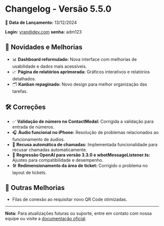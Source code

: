 # Changelog - Versão 5.5.0

📅 **Data de Lançamento:** 13/12/2024

**Login:** yran@dev.com
**senha:** adm123

## 📌 **Novidades e Melhorias**

- 📊 **Dashboard reformulado:** Nova interface com melhorias de usabilidade e dados mais acessíveis.
- 📈 **Página de relatórios aprimorada:** Gráficos interativos e relatórios detalhados.
- 🗂 **Kanban repaginado:** Novo design para melhor organização das tarefas.

## 🛠 **Correções**

- ✅ **Validação de número no ContactModal:** Corrigida a validação para entrada de números.
- 🎧 **Áudio funcional no iPhone:** Resolução de problemas relacionados ao funcionamento de áudios.
- 📵 **Recusa automática de chamadas:** Implementada funcionalidade para recusar chamadas automaticamente.
- 🔄 **Regressão OpenAI para versão 3.3.0 e wbotMessageListener.ts:** Ajustes para compatibilidade e desempenho.
- 🛠 **Redimensionamento da área de ticket:** Corrigido o problema no layout de tickets.

## 📲 **Outras Melhorias**

- Filas de conexão ao requisitar novo QR Code otimizadas.

---

**Nota:** Para atualizações futuras ou suporte, entre em contato com nossa equipe ou visite a [documentação oficial](#).
